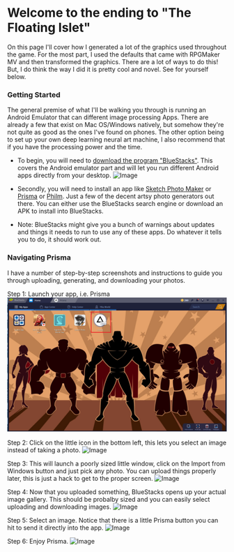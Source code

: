 # Welcome to the ending to "The Floating Islet"

On this page I'll cover how I generated a lot of the graphics used throughout the game. For the most part, I used the defaults that came with RPGMaker MV and then transformed the graphics. There are a lot of ways to do this! But, I do think the way I did it is pretty cool and novel. See for yourself below.

### Getting Started

The general premise of what I'll be walking you through is running an Android Emulator that can different image processing Apps. There are already a few that exist on Mac OS/Windows natively, but somehow they're not quite as good as the ones I've found on phones. The other option being to set up your own deep learning neural art machine, I also recommend that if you have the processing power and the time.

- To begin, you will need to [download the program "BlueStacks"](https://www.bluestacks.com/download.html?utm_campaign=homepage-dl-button-en). This covers the Android emulator part and will let you run different Android apps directly from your desktop. ![Image](https://github.com/cutoutdragon/website/bluestackIcon.png)
  
- Secondly, you will need to install an app like [Sketch Photo Maker](https://play.google.com/store/apps/details?id=com.photovideotools.sketch.photo) or [Prisma](https://play.google.com/store/apps/details?id=com.neuralprisma) or [Philm](https://play.google.com/store/apps/details?id=philm.vilo.im&hl=en_US). Just a few of the decent artsy photo generators out there. You can either use the BlueStacks search engine or download an APK to install into BlueStacks.

- Note: BlueStacks might give you a bunch of warnings about updates and things it needs to run to use any of these apps. Do whatever it tells you to do, it should work out.


### Navigating Prisma

I have a number of step-by-step screenshots and instructions to guide you through uploading, generating, and downloading your photos.

Step 1:
Launch your app, i.e. Prisma
![Image](/1.png)

Step 2:
Click on the little icon in the bottom left, this lets you select an image instead of taking a photo.
![Image](https://github.com/cutoutdragon/website/2.png)

Step 3:
This will launch a poorly sized little window, click on the Import from Windows button and just pick any photo. You can upload things properly later, this is just a hack to get to the proper screen.
![Image](https://github.com/cutoutdragon/website/4.png)

Step 4:
Now that you uploaded something, BlueStacks opens up your actual image gallery. This should be probalby sized and you can easily select uploading and downloading images.
![Image](https://github.com/cutoutdragon/website/5.png)

Step 5: 
Select an image. Notice that there is a little Prisma button you can hit to send it directly into the app.
![Image](https://github.com/cutoutdragon/website/6.png)

Step 6:
Enjoy Prisma.
![Image](https://github.com/cutoutdragon/website/7.png)
